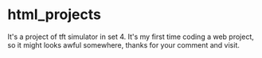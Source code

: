 # html_projects
It's a project of tft simulator in set 4. It's my first time coding a web project, so it might looks awful somewhere, thanks for your comment and visit.
